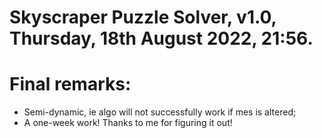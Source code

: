 # Skyscraper Puzzle Solver, v1.0, Thursday, 18th August 2022, 21:56.

# Final remarks:
- Semi-dynamic, ie algo will not successfully work 
if mes is altered;
- A one-week work! Thanks to me for figuring it out!